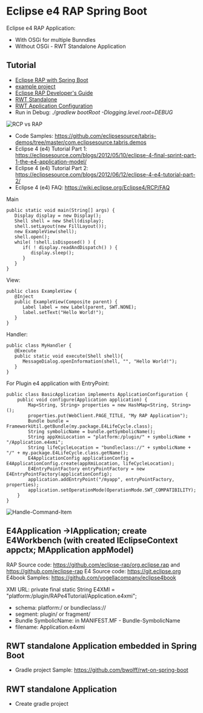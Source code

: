 # Eclipse e4 RAP Spring Boot
Eclipse e4 RAP Application:
- With OSGi for multiple Bunndles
- Without OSGi - RWT Standalone Application

## Tutorial
- [Eclipse RAP with Spring Boot](https://www.javacodegeeks.com/2018/11/eclipse-rap-spring-boot.html)
- [example project](https://github.com/bwolff/rwt-on-spring-boot)
- [Eclipse RAP Developer's Guide](https://www.eclipse.org/rap/developers-guide/)
- [RWT Standalone](https://www.eclipse.org/rap/developers-guide/devguide.php?topic=rwt-standalone.html&version=3.20)
- [RWT Application Configuration](https://www.eclipse.org/rap/developers-guide/devguide.php?topic=application-configuration.html&version=3.20)
- Run in Debug: 
*./gradlew bootRoot -Dlogging.level.root=DEBUG*

![RCP vs RAP](http://file.itpub.net/forum/itpub/attachment/day_090706/20090706_62f02d78bd33e0c81efdo3T6I3wMso7j.jpg)

- Code Samples: https://github.com/eclipsesource/tabris-demos/tree/master/com.eclipsesource.tabris.demos
- Eclipse 4 (e4) Tutorial Part 1: https://eclipsesource.com/blogs/2012/05/10/eclipse-4-final-sprint-part-1-the-e4-application-model/
- Eclipse 4 (e4) Tutorial Part 2: https://eclipsesource.com/blogs/2012/06/12/eclipse-4-e4-tutorial-part-2/
- Eclipse 4 (e4) FAQ: https://wiki.eclipse.org/Eclipse4/RCP/FAQ

Main
```
public static void main(String[] args) {
   Display display = new Display();
   Shell shell = new Shell(display);
   shell.setLayout(new FillLayout());
   new ExampleView(shell);
   shell.open();
   while( !shell.isDisposed() ) {
      if( ! display.readAndDispatch() ) {
         display.sleep();
      }
   }
}
```
View:
```
public class ExampleView {
   @Inject
   public ExampleView(Composite parent) {
      Label label = new Label(parent, SWT.NONE);
      label.setText("Hello World!");
   }
}
```
Handler:
```
public class MyHandler {
   @Execute
   public static void execute(Shell shell){
      MessageDialog.openInformation(shell, "", "Hello World!");
   }
}
```
For Plugin e4 application with EntryPoint:
```
public class BasicApplication implements ApplicationConfiguration {
    public void configure(Application application) {
        Map<String, String> properties = new HashMap<String, String>();
        properties.put(WebClient.PAGE_TITLE, "My RAP Application");
        Bundle bundle = FrameworkUtil.getBundle(my.package.E4LifeCycle.class);
        String symbolicName = bundle.getSymbolicName();
        String appXmiLocation = "platform:/plugin/" + symbolicName + "/Application.e4xmi";
        String lifeCycleLocation = "bundleclass://" + symbolicName + "/" + my.package.E4LifeCycle.class.getName();
        E4ApplicationConfig applicationConfig = E4ApplicationConfig.create(appXmiLocation, lifeCycleLocation);
        E4EntryPointFactory entryPointFactory = new E4EntryPointFactory(applicationConfig);
        application.addEntryPoint("/myapp", entryPointFactory, properties);
        application.setOperationMode(OperationMode.SWT_COMPATIBILITY);
    }
}
```
![Handle-Command-Item](https://eclipsesource.com/wp-content/uploads/2012/06/image09.png)

## E4Application ->IApplication; create E4Workbench (with created IEclipseContext appctx; MApplication appModel)
RAP Source code: https://github.com/eclipse-rap/org.eclipse.rap and https://github.com/eclipse-rap
E4 Source code: https://git.eclipse.org
E4book Samples: https://github.com/vogellacompany/eclipse4book

XMI URL: private final static String E4XMI = "platform:/plugin/RAPe4Tutorial/Application.e4xmi"; 
- schema: platform:/  or bundleclass://
- segment: plugin/ or fragment/
- Bundle SymbolicName: in MANIFEST.MF - Bundle-SymbolicName
- filename: Application.e4xmi

## RWT standalone Application embedded in Spring Boot
- Gradle project Sample: https://github.com/bwolff/rwt-on-spring-boot

## RWT standalone Application 
- Create gradle project
